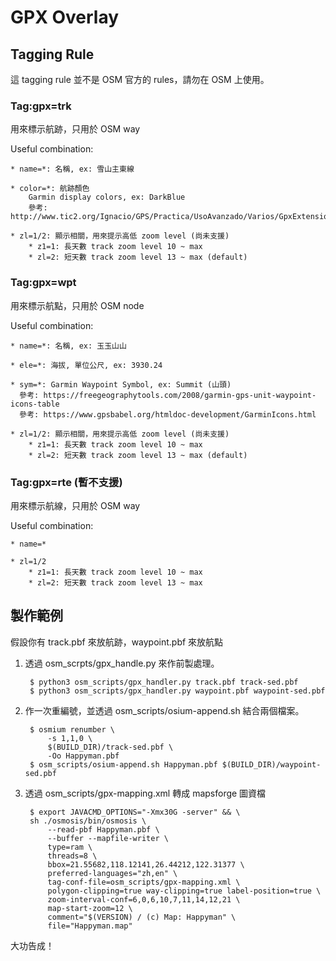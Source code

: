 # GPX Overlay

## Tagging Rule

這 tagging rule 並不是 OSM 官方的 rules，請勿在 OSM 上使用。

### Tag:gpx=trk 

⽤來標⽰航跡，只用於 OSM way

Useful combination:

	* name=*: 名稱, ex: 雪山主東線

	* color=*: 航跡顏色
		Garmin display colors, ex: DarkBlue
		參考: http://www.tic2.org/Ignacio/GPS/Practica/UsoAvanzado/Varios/GpxExtensionsv3.htm#h421429051

	* zl=1/2: 顯示相關，用來提示高低 zoom level (尚未支援)
		* z1=1: 長天數 track zoom level 10 ~ max
		* zl=2: 短天數 track zoom level 13 ~ max (default) 


### Tag:gpx=wpt 

用來標示航點，只用於 OSM node

Useful combination:

	* name=*: 名稱, ex: ⽟玉⼭山

	* ele=*: 海拔, 單位公尺, ex: 3930.24 

	* sym=*: Garmin Waypoint Symbol, ex: Summit (山頭)
	  參考: https://freegeographytools.com/2008/garmin-gps-unit-waypoint-icons-table
	  參考: https://www.gpsbabel.org/htmldoc-development/GarminIcons.html

	* zl=1/2: 顯示相關，用來提示高低 zoom level (尚未支援)
		* z1=1: 長天數 track zoom level 10 ~ max
		* zl=2: 短天數 track zoom level 13 ~ max (default) 

### Tag:gpx=rte (暫不支援) 

用來標⽰航線，只⽤於 OSM way 

Useful combination:

	* name=*

	* zl=1/2
		* z1=1: 長天數 track zoom level 10 ~ max 
		* zl=2: 短天數 track zoom level 13 ~ max


## 製作範例

假設你有 track.pbf 來放航跡，waypoint.pbf 來放航點

1. 透過 osm_scrpts/gpx_handle.py 來作前製處理。

        $ python3 osm_scripts/gpx_handler.py track.pbf track-sed.pbf
        $ python3 osm_scripts/gpx_handler.py waypoint.pbf waypoint-sed.pbf

2. 作一次重編號，並透過 osm_scripts/osium-append.sh 結合兩個檔案。

        $ osmium renumber \
            -s 1,1,0 \
            $(BUILD_DIR)/track-sed.pbf \
            -Oo Happyman.pbf
        $ osm_scripts/osium-append.sh Happyman.pbf $(BUILD_DIR)/waypoint-sed.pbf

3. 透過 osm_scripts/gpx-mapping.xml 轉成 mapsforge 圖資檔
            
        $ export JAVACMD_OPTIONS="-Xmx30G -server" && \
        sh ./osmosis/bin/osmosis \
            --read-pbf Happyman.pbf \
            --buffer --mapfile-writer \
            type=ram \
            threads=8 \
            bbox=21.55682,118.12141,26.44212,122.31377 \
            preferred-languages="zh,en" \
            tag-conf-file=osm_scripts/gpx-mapping.xml \
            polygon-clipping=true way-clipping=true label-position=true \
            zoom-interval-conf=6,0,6,10,7,11,14,12,21 \
            map-start-zoom=12 \
            comment="$(VERSION) / (c) Map: Happyman" \
            file="Happyman.map"

大功告成！
